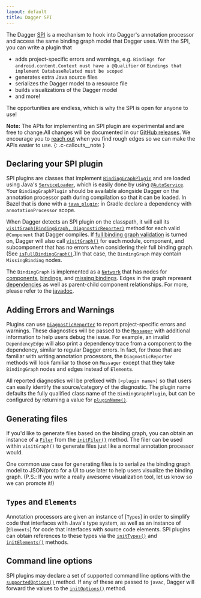 ```yaml
---
layout: default
title: Dagger SPI
---
```


The Dagger [SPI] is a mechanism to hook into Dagger's annotation processor and
access the same binding graph  model that Dagger uses. With the SPI, you can
write a plugin that

- adds project-specific errors and warnings, e.g. `Bindings for
  android.content.Context must have a @Qualifier` or `Bindings that implement
  DatabaseRelated must be scoped`
- generates extra Java source files
- serializes the Dagger model to a resource file
- builds visualizations of the Dagger model
- and more!

The opportunities are endless, which is why the SPI is open for anyone to use!

**Note:** The APIs for implementing an SPI plugin are experimental and are free to
change.All changes will be documented in our [GitHub releases].
We encourage you to [reach out] when you find rough edges so we can make the
APIs easier to use.
{: .c-callouts__note }

## Declaring your SPI plugin

SPI plugins are classes that implement [`BindingGraphPlugin`] and are loaded
using Java's [`ServiceLoader`], which is easily done by using [`@AutoService`].
Your `BindingGraphPlugin` should be available alongside Dagger on the annotation
processor path during compilation so that it can be loaded. In
Bazel that is
done with a [`java_plugin`]; in Gradle declare a dependency with
`annotationProcessor` scope.

<!-- TODO(dpb): Give an example of using java_plugin, calling out the fact
     that there's no processor_class. -->

When Dagger detects an SPI plugin on the classpath, it will call its
[`visitGraph(BindingGraph, DiagnosticReporter)`][`visitGraph()`] method for each
valid `@Component` that Dagger compiles. If [full binding graph validation] is
turned on, Dagger will also call [`visitGraph()`] for each module, component,
and subcomponent that has no errors when considering their full binding graph.
(See [`isFullBindingGraph()`].)In that case, the `BindingGraph` may contain
`MissingBinding` nodes.

The `BindingGraph` is implemented as a [`Network`] that has nodes for
[components][component nodes], [bindings][binding nodes], and
[missing bindings][missing binding nodes]. Edges in the graph represent
[dependencies][dependency edges] as well as parent-child component
relationships. For more, please refer to the [javadoc][BindingGraph javadoc].

## Adding Errors and Warnings

Plugins can use [`DiagnosticReporter`] to report project-specific errors and
warnings. These diagnostics will be passed to the [`Messager`] with additional
information to help users debug the issue. For example, an invalid
`DependencyEdge` will also print a dependency trace from a component to the
dependency, similar to regular Dagger errors. In fact, for those that are
familiar with writing annotation processors, the `DiagnosticReporter` methods
will look familiar to those on `Messager` except that they take `BindingGraph`
nodes and edges instead of `Element`s.

All reported diagnostics will be prefixed with `[<plugin name>]` so that users
can easily identify the source/category of the diagnostic. The plugin name
defaults the fully qualified class name of the `BindingGraphPlugin`, but can be
configured by returning a value for [`pluginName()`].

## Generating files

If you'd like to generate files based on the binding graph, you can obtain an
instance of a [`Filer`] from the [`initFiler()`] method. The filer can be used
within `visitGraph()` to generate files just like a normal annotation processor
would.

One common use case for generating files is to serialize the binding graph model
to JSON/proto for a UI to use later to help users visualize the binding
graph. (P.S.: If you write a really awesome visualization tool, let us know so we
can promote it!)

## `Types` and `Elements`

Annotation processors are given an instance of [`Types`] in order to simplify
code that interfaces with Java's type system, as well as an instance of
[`Elements`] for code that interfaces with source code elements. SPI plugins can
obtain references to these types via the [`initTypes()`] and [`initElements()`]
methods.

## Command line options

SPI plugins may declare a set of supported command line options with the
[`supportedOptions()`] method. If any of these are passed to `javac`, Dagger
will forward the values to the [`initOptions()`] method.

[`@AutoService`]: https://github.com/google/auto/tree/master/service
[binding nodes]: https://dagger.dev/api/latest/dagger/model/Binding.html
[BindingGraph javadoc]: https://dagger.dev/api/latest/dagger/model/BindingGraph.html
[`BindingGraphPlugin`]: https://dagger.dev/api/latest/dagger/spi/BindingGraphPlugin.html
[component nodes]: https://dagger.dev/api/latest/dagger/model/BindingGraph.ComponentNode.html
[dependency edges]: https://dagger.dev/api/latest/dagger/model/DependencyEdge.html
[`DiagnosticReporter`]: https://dagger.dev/api/latest/dagger/spi/DiagnosticReporter.html
[`Filer`]: https://docs.oracle.com/javase/9/docs/api/javax/annotation/processing/Filer.html
[full binding graph validation]: compiler-options.md#full-binding-graph-validation
[GitHub releases]: https://github.com/google/dagger/releases
[`initElements()`]: https://dagger.dev/api/latest/dagger/spi/BindingGraphPlugin.html#initElements-javax.lang.model.util.Elements-
[`initFiler()`]: https://dagger.dev/api/latest/dagger/spi/BindingGraphPlugin.html#initFiler-javax.annotation.processing.Filer-
[`initOptions()`]: https://dagger.dev/api/latest/dagger/spi/BindingGraphPlugin.html#initOptions-java.util.Map-
[`initTypes()`]: https://dagger.dev/api/latest/dagger/spi/BindingGraphPlugin.html#initTypes-javax.lang.model.util.Types-
[`isFullBindingGraph()`]: https://dagger.dev/api/latest/dagger/model/BindingGraph.html#isFullBindingGraph--
[`java_plugin`]: https://docs.bazel.build/versions/master/be/java.html#java_plugin
[`Messager`]: https://docs.oracle.com/javase/9/docs/api/javax/annotation/processing/Messager.html
[missing binding nodes]: https://dagger.dev/api/latest/dagger/model/MissingBinding.html
[`Network`]: https://guava.dev/releases/27.0-jre/api/docs/com/google/common/graph/Network.html
[`pluginName()`]: https://dagger.dev/api/latest/dagger/spi/BindingGraphPlugin.html#pluginName--
[reach out]: https://github.com/google/dagger/issues/new
[`ServiceLoader`]: https://docs.oracle.com/javase/9/docs/api/java/util/ServiceLoader.html
[SPI]: https://en.wikipedia.org/wiki/Service_provider_interface
[`supportedOptions()`]: https://dagger.dev/api/latest/dagger/spi/BindingGraphPlugin.html#supportedOptions--
[`visitGraph()`]: https://dagger.dev/api/latest/dagger/spi/BindingGraphPlugin.html#visitGraph-dagger.model.BindingGraph-dagger.spi.DiagnosticReporter-

